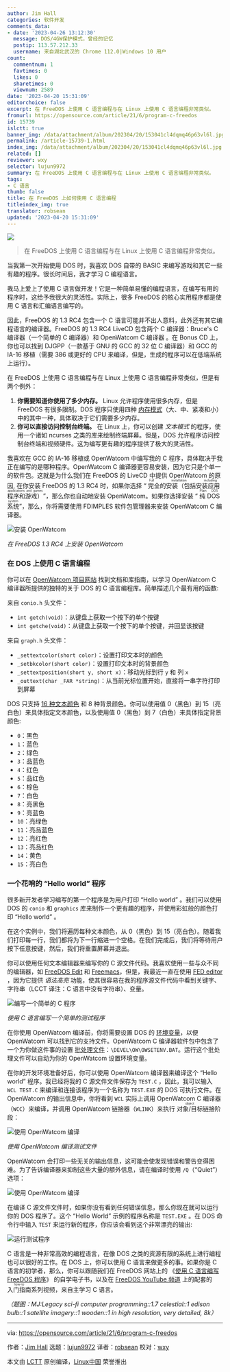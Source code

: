 ```yaml
---
author: Jim Hall
categories: 软件开发
comments_data:
- date: '2023-04-26 13:12:30'
  message: DOS/4GW保护模式，曾经的记忆
  postip: 113.57.212.33
  username: 来自湖北武汉的 Chrome 112.0|Windows 10 用户
count:
  commentnum: 1
  favtimes: 0
  likes: 0
  sharetimes: 0
  viewnum: 2589
date: '2023-04-20 15:31:09'
editorchoice: false
excerpt: 在 FreeDOS 上使用 C 语言编程与在 Linux 上使用 C 语言编程非常类似。
fromurl: https://opensource.com/article/21/6/program-c-freedos
id: 15739
islctt: true
banner_img: /data/attachment/album/202304/20/153041cl4dqmq46p63vl6l.jpg
permalink: /article-15739-1.html
index_img: /data/attachment/album/202304/20/153041cl4dqmq46p63vl6l.jpg.thumb.jpg
related: []
reviewer: wxy
selector: lujun9972
summary: 在 FreeDOS 上使用 C 语言编程与在 Linux 上使用 C 语言编程非常类似。
tags:
- C 语言
thumb: false
title: 在 FreeDOS 上如何使用 C 语言编程
titleindex_img: true
translator: robsean
updated: '2023-04-20 15:31:09'
---
```


![](/data/attachment/album/202304/20/153041cl4dqmq46p63vl6l.jpg)



> 
> 在 FreeDOS 上使用 C 语言编程与在 Linux 上使用 C 语言编程非常类似。
> 
> 
> 


当我第一次开始使用 DOS 时，我喜欢 DOS 自带的 BASIC 来编写游戏和其它一些有趣的程序。很长时间后，我才学习 C 编程语言。


我马上爱上了使用 C 语言做开发！它是一种简单易懂的编程语言，在编写有用的程序时，这给予我很大的灵活性。实际上，很多 FreeDOS 的核心实用程序都是使用 C 语言和汇编语言编写的。


因此，FreeDOS 的 1.3 RC4 包含一个 C 语言可能并不出人意料，此外还有其它编程语言的编译器。FreeDOS 的 1.3 RC4 LiveCD 包含两个 C 编译器：Bruce's C 编译器（一个简单的 C 编译器）和 OpenWatcom C 编译器 。在 Bonus CD 上，你也可以找到 DJGPP（一款基于 GNU 的 GCC 的 32 位 C 编译器）和 GCC 的 IA-16 移植（需要 386 或更好的 CPU 来编译，但是，生成的程序可以在低端系统上运行）。


在 FreeDOS 上使用 C 语言编程与在 Linux 上使用 C 语言编程非常类似，但是有两个例外：


1. **你需要知道你使用了多少内存。** Linux 允许程序使用很多内存，但是 FreeDOS 有很多限制。DOS 程序只使用四种 [内存模式](https://devblogs.microsoft.com/oldnewthing/20200728-00/?p=104012)（大、中、紧凑和小）中的其中一种，具体取决于它们需要多少内存。
2. **你可以直接访问控制台终端。** 在 Linux 上，你可以创建 *文本模式* 的程序，使用一个诸如 ncurses 之类的库来绘制终端屏幕。但是，DOS 允许程序访问控制台终端和视频硬件。这为编写更有趣的程序提供了极大的灵活性。


我喜欢在 GCC 的 IA-16 移植或 OpenWatcom 中编写我的 C 程序，具体取决于我正在编写的是哪种程序。OpenWatcom C 编译器更容易安装，因为它只是个单一的软件包。这就是为什么我们在 FreeDOS 的 LiveCD 中提供 OpenWatcom 的原因, 在你安装 FreeDOS 的 1.3 RC4 时，如果你选择 “<ruby> 完全的安装（包括安装应用程序和游戏） <rt>  Full installation including applications and games </rt></ruby>”，那么你也自动地安装 OpenWatcom。如果你选择安装 “<ruby> 纯 DOS 系统 <rt>  Plain DOS system </rt></ruby>”，那么，你将需要使用 FDIMPLES 软件包管理器来安装 OpenWatcom C 编译器。


![安装 OpenWatcom](/data/attachment/album/202304/20/153110kzhje7k76aoisi6i.png "Installing OpenWatcom on FreeDOS 1.3 RC4")


*在 FreeDOS 1.3 RC4 上安装 OpenWatcom*


### 在 DOS 上使用 C 语言编程


你可以在 [OpenWatcom 项目网站](http://openwatcom.org/) 找到文档和库指南，以学习 OpenWatcom C 编译器所提供的独特的关于 DOS 的 C 语言编程库。简单描述几个最有用的函数:


来自 `conio.h` 头文件：


* `int getch(void)`：从键盘上获取一个按下的单个按键
* `int getche(void)`：从键盘上获取一个按下的单个按键，并回显该按键


来自 `graph.h` 头文件：


* `_settextcolor(short color)`：设置打印文本时的颜色
* `_setbkcolor(short color)`：设置打印文本时的背景颜色
* `_settextposition(short y, short x)`：移动光标到行 `y` 和 列 `x`
* `_outtext(char _FAR *string)`：从当前光标位置开始，直接将一串字符打印到屏幕


DOS 只支持 [16 种文本颜色](https://opensource.com/article/21/6/freedos-sixteen-colors) 和 8 种背景颜色。你可以使用值 0（黑色）到 15（亮白色）来具体指定文本颜色，以及使用值 0（黑色）到 7（白色）来具体指定背景颜色:


* `0`：黑色
* `1`：蓝色
* `2`：绿色
* `3`：品蓝色
* `4`：红色
* `5`：品红色
* `6`：棕色
* `7`：白色
* `8`：亮黑色
* `9`：亮蓝色
* `10`：亮绿色
* `11`：亮品蓝色
* `12`：亮红色
* `13`：亮品红色
* `14`：黄色
* `15`：亮白色


### 一个花哨的 “Hello world” 程序


很多新开发者学习编写的第一个程序是为用户打印 “Hello world” 。我们可以使用 DOS 的 `conio` 和 `graphics` 库来制作一个更有趣的程序，并使用彩虹般的颜色打印 “Hello world” 。


在这个实例中，我们将遍历每种文本颜色，从 0（黑色）到 15（亮白色）。随着我们打印每一行，我们都将为下一行缩进一个空格。在我们完成后，我们将等待用户按下任意按键，然后，我们将重置屏幕并退出。


你可以使用任何文本编辑器来编写你的 C 源文件代码。我喜欢使用一些与众不同的编辑器，如 [FreeDOS Edit](https://opensource.com/article/21/6/freedos-text-editor) 和 [Freemacs](https://opensource.com/article/21/6/freemacs)，但是，我最近一直在使用 [FED editor](https://opensource.com/article/21/1/fed-editor) ，因为它提供 *语法高亮* 功能，使其很容易在我的程序源文件代码中看到关键字、字符串（LCCT 译注：C 语言中没有字符串）、变量。


![编写一个简单的 C 程序](/data/attachment/album/202304/20/153110v2m28mkiinrmmntr.png "Writing a simple test program in C")


*使用 C 语言编写一个简单的测试程序*


在你使用 OpenWatcom 编译前，你将需要设置 DOS 的 [环境变量](https://opensource.com/article/21/6/freedos-environment-variables)，以便 OpenWatcom 可以找到它的支持文件。OpenWatcom C 编译器软件包中包含了一个为你做这件事的设置 [批处理文件](https://opensource.com/article/21/6/automate-tasks-bat-files-freedos)：`\DEVEL\OW\OWSETENV.BAT`。运行这个批处理文件可以自动为你的 OpenWatcom 设置环境变量。


在你的开发环境准备好后，你可以使用 OpenWatcom 编译器来编译这个 “Hello world” 程序。我已经将我的 C 源文件文件保存为 `TEST.C` ，因此，我可以输入 `WCL TEST.C` 来编译和连接该程序为一个名称为 `TEST.EXE` 的 DOS 可执行文件。在 OpenWatcom 的输出信息中，你将看到 `WCL` 实际上调用 OpenWatcom C 编译器（`WCC`）来编译，并调用 OpenWatcom 链接器（`WLINK`）来执行 <ruby> 对象/目标 <rt>  object </rt></ruby> 链接阶段：


![使用 OpenWatcom 编译](/data/attachment/album/202304/20/153110fnswgbll31tmlnmg.png "Compiling the test program with OpenWatcom")


*使用 OpenWatcom 编译测试文件*


OpenWatcom 会打印一些无关的输出信息，这可能会使发现错误和警告变得困难。为了告诉编译器来抑制这些大量的额外信息，请在编译时使用 `/Q`（“Quiet”）选项：


![使用 OpenWatcom 编译](/data/attachment/album/202304/20/153111a60sjj5jc0cjs01c.png "Use the /Q (\"Quiet\") option to make OpenWatcom print less output")


在编译 C 源文件文件时，如果你没有看到任何错误信息，那么你现在就可以运行你的 DOS 程序了。这个 “Hello World” 示例的程序名称是 `TEST.EXE` 。在 DOS 命令行中输入 `TEST` 来运行新的程序，你应该会看到这个非常漂亮的输出:


![运行测试程序](/data/attachment/album/202304/20/153111c4hiwfbhbyhzyi4h.png "You can create beautiful programs in C")


C 语言是一种非常高效的编程语言，在像 DOS 之类的资源有限的系统上进行编程也可以很好的工作。在 DOS 上，你可以使用 C 语言来做更多的事。如果你是 C 语言的初学者，那么，你可以跟随我们在 FreeDOS 网站上的 《[使用 C 语言编写 FreeDOS 程序](https://www.freedos.org/books/cprogramming/)》 的自学电子书，以及在 [FreeDOS YouTube 频道](https://www.youtube.com/freedosproject) 上的配套的 <ruby> 入门指南 <rt>  how-to </rt></ruby> 系列视频，来自主学习 C 语言。


*（题图：MJ:Legacy sci-fi computer programming::1.7 celestial::1 edison bulb::1 satellite imagery::1 wooden::1 in high resolution, very detailed, 8k）*




---


via: <https://opensource.com/article/21/6/program-c-freedos>


作者：[Jim Hall](https://opensource.com/users/jim-hall) 选题：[lujun9972](https://github.com/lujun9972) 译者：[robsean](https://github.com/robsean) 校对：[wxy](https://github.com/wxy)


本文由 [LCTT](https://github.com/LCTT/TranslateProject) 原创编译，[Linux中国](https://linux.cn/) 荣誉推出